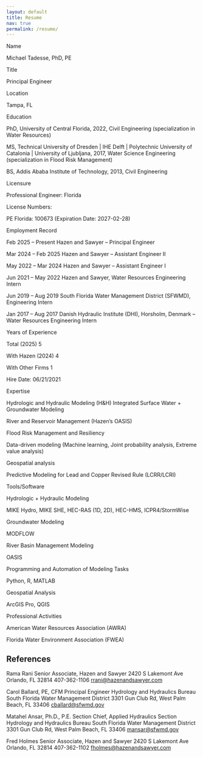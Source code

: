 ```yaml
---
layout: default
title: Resume
nav: true
permalink: /resume/
---
```


Name 

Michael Tadesse, PhD, PE 

Title 

Principal Engineer  

Location 

Tampa, FL 

Education 

PhD, University of Central Florida, 2022, Civil Engineering (specialization in Water Resources) 

MS, Technical University of Dresden | IHE Delft | Polytechnic University of Catalonia | University of Ljubljana, 2017, Water Science Engineering (specialization in Flood Risk Management) 

BS, Addis Ababa Institute of Technology, 2013, Civil Engineering 

Licensure 

Professional Engineer: Florida 

 

License Numbers: 

PE Florida: 100673 (Expiration Date: 2027-02-28) 

Employment Record 

Feb 2025 – Present 	Hazen and Sawyer – Principal Engineer 

Mar 2024 – Feb 2025 	Hazen and Sawyer – Assistant Engineer II 

May 2022 – Mar 2024	Hazen and Sawyer – Assistant Engineer I 

Jun 2021 – May 2022	Hazen and Sawyer, Water Resources Engineering Intern 

Jun 2019 – Aug 2019	South Florida Water Management District (SFWMD), Engineering Intern 

Jan 2017 – Aug 2017	Danish Hydraulic Institute (DHI), Horsholm, Denmark – Water Resources Engineering Intern 

Years of Experience 

Total (2025)	5 

With Hazen (2024)	4	 

With Other Firms	1 

Hire Date:	06/21/2021 

Expertise 

Hydrologic and Hydraulic Modeling (H&H) 
Integrated Surface Water + Groundwater Modeling 

River and Reservoir Management (Hazen’s OASIS) 

Flood Risk Management and Resiliency  

Data-driven modeling (Machine learning, Joint probability analysis, Extreme value analysis)  

Geospatial analysis 

Predictive Modeling for Lead and Copper Revised Rule (LCRR/LCRI) 

Tools/Software 

Hydrologic + Hydraulic Modeling 

MIKE Hydro, MIKE SHE, HEC-RAS (1D, 2D), HEC-HMS, ICPR4/StormWise 

Groundwater Modeling 

MODFLOW 

River Basin Management Modeling 

OASIS 

Programming and Automation of Modeling Tasks 

Python, R, MATLAB 

Geospatial Analysis 

ArcGIS Pro, QGIS 

 

Professional Activities 

American Water Resources Association (AWRA) 

Florida Water Environment Association (FWEA) 

## References

Rama Rani 
Senior Associate, Hazen and Sawyer 
2420 S Lakemont Ave 
Orlando, FL 32814 
407-362-1106 
rrani@hazenandsawyer.com 

Carol Ballard, PE, CFM 
Principal Engineer 
Hydrology and Hydraulics Bureau 
South Florida Water Management District 
3301 Gun Club Rd, West Palm Beach, FL 33406 
cballard@sfwmd.gov  

Matahel Ansar, Ph.D., P.E. 
Section Chief, Applied Hydraulics Section  
Hydrology and Hydraulics Bureau 
South Florida Water Management District 
3301 Gun Club Rd, West Palm Beach, FL 33406 
mansar@sfwmd.gov  

Fred Holmes 
Senior Associate, Hazen and Sawyer 
2420 S Lakemont Ave 
Orlando, FL 32814 
407-362-1102 
fholmes@hazenandsawyer.com  